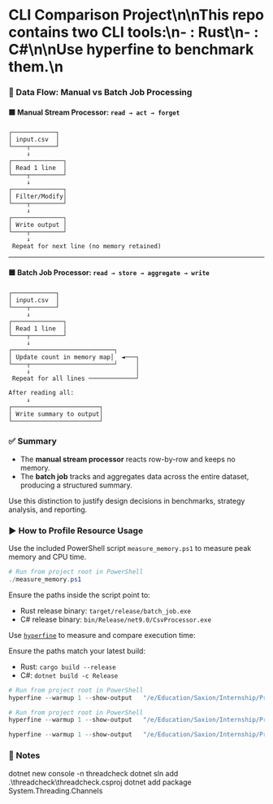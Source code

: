 # CLI Comparison Project\n\nThis repo contains two CLI tools:\n- : Rust\n- : C#\n\nUse hyperfine to benchmark them.\n

### 🧠 Data Flow: Manual vs Batch Job Processing

#### 🟩 Manual Stream Processor: `read → act → forget`

```
┌────────────┐
│ input.csv  │
└────┬───────┘
     ↓
┌──────────────┐
│ Read 1 line  │
└────┬─────────┘
     ↓
┌──────────────┐
│ Filter/Modify│
└────┬─────────┘
     ↓
┌──────────────┐
│ Write output │
└────┬─────────┘
     ↓
 Repeat for next line (no memory retained)
```

---

#### 🟦 Batch Job Processor: `read → store → aggregate → write`

```
┌────────────┐
│ input.csv  │
└────┬───────┘
     ↓
┌──────────────┐
│ Read 1 line  │
└────┬─────────┘
     ↓
┌────────────────────────────┐
│ Update count in memory map│  ◄───┐
└────┬───────────────────────┘     │
     ↓                             │
 Repeat for all lines ─────────────┘

After reading all:
     ↓
┌────────────────────────┐
│ Write summary to output│
└────────────────────────┘
```

### ✅ Summary

- The **manual stream processor** reacts row-by-row and keeps no memory.
- The **batch job** tracks and aggregates data across the entire dataset, producing a structured summary.

Use this distinction to justify design decisions in benchmarks, strategy analysis, and reporting.

### ▶️ How to Profile Resource Usage

Use the included PowerShell script `measure_memory.ps1` to measure peak memory and CPU time.

```powershell
# Run from project root in PowerShell
./measure_memory.ps1
```
Ensure the paths inside the script point to:
- Rust release binary: `target/release/batch_job.exe`
- C# release binary: `bin/Release/net9.0/CsvProcessor.exe`




Use [`hyperfine`](https://github.com/sharkdp/hyperfine) to measure and compare execution time:

Ensure the paths match your latest build:
- Rust: `cargo build --release`
- C#: `dotnet build -c Release`


```powershell
# Run from project root in PowerShell
hyperfine --warmup 1 --show-output   "/e/Education/Saxion/Internship/Projects/csv_processor_rust/target/release/cli_tool.exe large_input.csv output_rust.csv"   "/e/Education/Saxion/Internship/Projects/CsvProcessor/bin/Release/net9.0/CsvProcessor.exe large_input.csv output_csharp.csv"   --export-markdown manual_benchmark.md
```

```powershell
# Run from project root in PowerShell
hyperfine --warmup 1 --show-output   "/e/Education/Saxion/Internship/Projects/csv_processor_rust/target/release/batch_job.exe large_input.csv output_rust.csv"   "/e/Education/Saxion/Internship/Projects/CsvProcessor/bin/Release/net9.0/CsvProcessor.exe large_input.csv output_csharp.csv"   --export-markdown benchmark.md
```


```powershell
hyperfine --warmup 1 --show-output   "/e/Education/Saxion/Internship/Projects/csv_processor_rust/target/release/batch_job_parallel.exe large_input.csv output_rust.csv"   "/e/Education/Saxion/Internship/Projects/CsvProcessor/bin/Release/net9.0/CsvProcessor.exe large_input.csv output_csharp.csv"   --export-markdown Parallel_benchmark.md
```


### 📝 Notes
dotnet new console -n threadcheck
dotnet sln add .\threadcheck\threadcheck.csproj
dotnet add package System.Threading.Channels